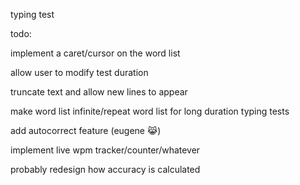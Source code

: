 typing test



todo:

implement a caret/cursor on the word list

allow user to modify test duration

truncate text and allow new lines to appear

make word list infinite/repeat word list for long duration typing tests

add autocorrect feature (eugene :joy_cat:)

implement live wpm tracker/counter/whatever

probably redesign how accuracy is calculated
